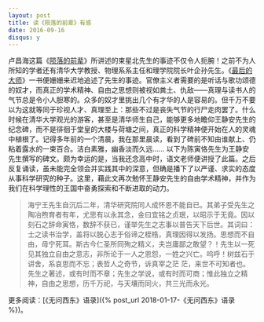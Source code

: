 ```yaml
---
layout: post
title: 读《陨落的前辈》有感
date: 2016-09-16
disqus: y
---
```


卢昌海这篇《[陨落的前辈](https://book.douban.com/review/1593176/)》所讲述的束星北先生的事迹不仅令人扼腕！之前不为人所知的学者还有清华大学教授、物理系系主任和理学院院长叶企孙先生。《[最后的大师](https://book.douban.com/subject/5249778/)》一书便姗姗来迟地追述了先生的事迹。官僚主义者需要的是听话与歌功颂德的奴才，而真正的学术精神、自由之思想则被视如粪土、仇敌——真理与读书人的气节总是令小人胆寒的。众多的奴才里挑出几个有才华的人是容易的。但千万不要以为这就等同于珍视人才、真理至上：那些不过是丧失气节的行尸走肉罢了。什么时候在清华大学观光的游客，甚至是清华师生自己，能够更多地瞻仰王静安先生的纪念碑，而不是徘徊于堂皇的大楼与荷塘之间，真正的科学精神便开始在人的灵魂中植根了。记得多年前的一个清晨，我在那里晨读，看到了碑前不知由谁献上、仍粘着露水的一束百合。洁白素雅，幽香淡而久远…… 以下为陈寅恪先生为王静安先生撰写的碑文。颇为幸运的是，当我还念高中时，语文老师便讲授了此篇。之后反复诵读，虽未能完全领会并实践其中的深意，但确是播下了以严谨、求实的态度从事科学研究的种子。这里，藉此文再次勉怀王静安先生的自由学术精神，并作为我们在科学理性的王国中奋勇探索和不断进取的动力。

> 海宁王先生自沉后二年，清华研究院同人成怀恩不能自已。其弟子受先生之陶冶煦育者有年，尤思有以永其念，金曰宜铭之贞珉，以昭示于无竟。因以刻石之辞命寅恪，数辞不获已，谨举先生之志事以普告天下后世。其词曰：士之读书治学，盖将以脱心志于俗谛之桎梏，真理因得以发扬。思想而不自由，毋宁死耳。斯古今仁圣所同殉之精义，夫岂庸鄙之敢望？！先生以一死见其独立自由之意志，非所论于一人之恩怨，一姓之兴亡。呜呼！树兹石于讲舍，系哀思而不忘；表哲人之奇节，诉真宰之茫 茫，来世不可知者也。先生之著述，或有时而不章；先生之学说，或有时而可商；惟此独立之精神，自由之思想，历千万祀，与天壤而同火，共三光而永光。

更多阅读：[《无问西东》语录]({% post_url 2018-01-17-《无问西东》语录 %})。

